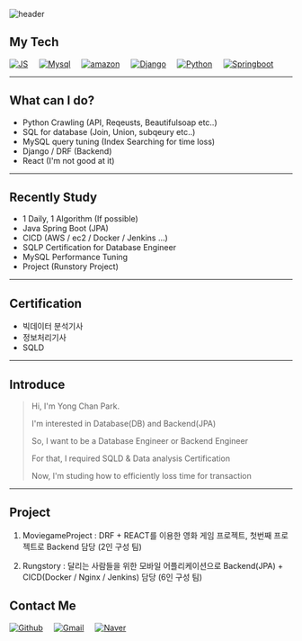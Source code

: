 ![header](https://capsule-render.vercel.app/api?type=Waving&color=auto&height=300&section=header&text=Welcome%20ParkYongChan's%20Portfolio%20&fontSize=40)
## My Tech
[![JS](https://img.shields.io/badge/JavaScript-F7DF1E?style=flat-square&logo=JavaScript&logoColor=black)](https://github.com/Diligent0924)
&nbsp; &nbsp;
[![Mysql](https://img.shields.io/badge/Mysql-4479A1?style=flat-square&logo=Mysql&logoColor=black)](https://github.com/Diligent0924/database/tree/master/DB)
&nbsp; &nbsp;
[![amazon](https://img.shields.io/badge/amazon-232F3E?style=flat-square&logo=Amazon&logoColor=black)](https://github.com/Diligent0924/database/tree/master/AWS)
&nbsp; &nbsp;
[![Django](https://img.shields.io/badge/Django-092E20?style=flat-square&logo=Django&logoColor=white)](https://github.com/Diligent0924/database/tree/master/Django)
&nbsp; &nbsp;
[![Python](https://img.shields.io/badge/Python-092E20?style=flat-square&logo=Python&logoColor=white)](https://github.com/Diligent0924)
&nbsp; &nbsp;
[![Springboot](https://img.shields.io/badge/Springboot-092E20?style=flat-square&logo=Python&logoColor=white)](https://github.com/Diligent0924)

---
## What can I do?
- Python Crawling (API, Reqeusts, Beautifulsoap etc..)
- SQL for database (Join, Union, subqeury etc..)
- MySQL query tuning (Index Searching for time loss)
- Django / DRF (Backend)
- React (I'm not good at it)

---
## Recently Study
 - 1 Daily, 1 Algorithm (If possible)
 - Java Spring Boot (JPA)
 - CICD (AWS / ec2 / Docker / Jenkins ...)
 - SQLP Certification for Database Engineer
 - MySQL Performance Tuning
 - Project (Runstory Project)

---
## Certification
* 빅데이터 분석기사
* 정보처리기사
* SQLD

---
## Introduce
> Hi, I'm Yong Chan Park.
> 
> I'm interested in Database(DB) and Backend(JPA)
> 
> So, I want to be a Database Engineer or Backend Engineer
> 
> For that, I required SQLD & Data analysis Certification
> 
> Now, I'm studing how to efficiently loss time for transaction
 
---
## Project
1. MoviegameProject : DRF + REACT를 이용한 영화 게임 프로젝트, 첫번째 프로젝트로 Backend 담당 (2인 구성 팀)

2. Rungstory : 달리는 사람들을 위한 모바일 어플리케이션으로 Backend(JPA) + CICD(Docker / Nginx / Jenkins) 담당 (6인 구성 팀)

## Contact Me
[![Github](https://img.shields.io/badge/KakaoTalk-FFCD00?style=flat-square&logo=KakaoTalk&logoColor=white)](https://github.com/Diligent0924)
&nbsp; &nbsp;
[![Gmail](https://img.shields.io/badge/Gmail-EA4335?style=flat-square&logo=Gmail&logoColor=white)](https://github.com/Diligent0924)
&nbsp; &nbsp;
[![Naver](https://img.shields.io/badge/Naver-03C75A?style=flat-square&logo=Naver&logoColor=white)](https://github.com/Diligent0924t)
